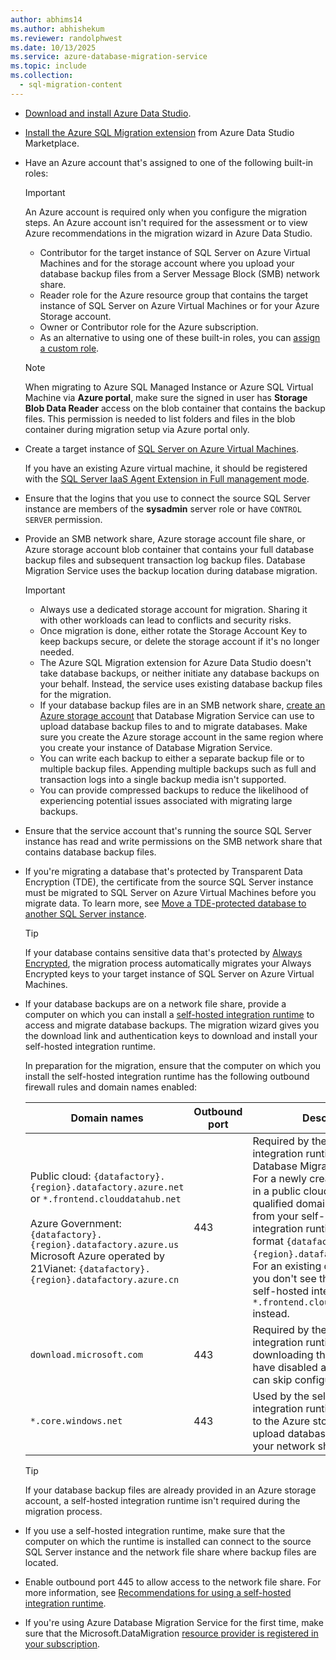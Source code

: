 ```yaml
---
author: abhims14
ms.author: abhishekum
ms.reviewer: randolphwest
ms.date: 10/13/2025
ms.service: azure-database-migration-service
ms.topic: include
ms.collection:
  - sql-migration-content
---
```


- [Download and install Azure Data Studio](/azure-data-studio/download-azure-data-studio).

- [Install the Azure SQL Migration extension](/azure-data-studio/extensions/azure-sql-migration-extension) from Azure Data Studio Marketplace.

- Have an Azure account that's assigned to one of the following built-in roles:

  > [!IMPORTANT]  
  > An Azure account is required only when you configure the migration steps. An Azure account isn't required for the assessment or to view Azure recommendations in the migration wizard in Azure Data Studio.

  - Contributor for the target instance of SQL Server on Azure Virtual Machines and for the storage account where you upload your database backup files from a Server Message Block (SMB) network share.
  - Reader role for the Azure resource group that contains the target instance of SQL Server on Azure Virtual Machines or for your Azure Storage account.
  - Owner or Contributor role for the Azure subscription.
  - As an alternative to using one of these built-in roles, you can [assign a custom role](/data-migration/sql-server/virtual-machines/custom-roles).

  > [!NOTE]  
  > When migrating to Azure SQL Managed Instance or Azure SQL Virtual Machine via **Azure portal**, make sure the signed in user has **Storage Blob Data Reader** access on the blob container that contains the backup files. This permission is needed to list folders and files in the blob container during migration setup via Azure portal only.

- Create a target instance of [SQL Server on Azure Virtual Machines](/azure/azure-sql/virtual-machines/windows/create-sql-vm-portal).

  If you have an existing Azure virtual machine, it should be registered with the [SQL Server IaaS Agent Extension in Full management mode](/azure/azure-sql/virtual-machines/windows/sql-server-iaas-agent-extension-automate-management#management-modes).

- Ensure that the logins that you use to connect the source SQL Server instance are members of the **sysadmin** server role or have `CONTROL SERVER` permission.

- Provide an SMB network share, Azure storage account file share, or Azure storage account blob container that contains your full database backup files and subsequent transaction log backup files. Database Migration Service uses the backup location during database migration.

  > [!IMPORTANT]  
  > - Always use a dedicated storage account for migration. Sharing it with other workloads can lead to conflicts and security risks.
  > - Once migration is done, either rotate the Storage Account Key to keep backups secure, or delete the storage account if it's no longer needed.
  > - The Azure SQL Migration extension for Azure Data Studio doesn't take database backups, or neither initiate any database backups on your behalf. Instead, the service uses existing database backup files for the migration.
  > - If your database backup files are in an SMB network share, [create an Azure storage account](/azure/storage/common/storage-account-create) that Database Migration Service can use to upload database backup files to and to migrate databases. Make sure you create the Azure storage account in the same region where you create your instance of Database Migration Service.
  > - You can write each backup to either a separate backup file or to multiple backup files. Appending multiple backups such as full and transaction logs into a single backup media isn't supported.
  > - You can provide compressed backups to reduce the likelihood of experiencing potential issues associated with migrating large backups.

- Ensure that the service account that's running the source SQL Server instance has read and write permissions on the SMB network share that contains database backup files.

- If you're migrating a database that's protected by Transparent Data Encryption (TDE), the certificate from the source SQL Server instance must be migrated to SQL Server on Azure Virtual Machines before you migrate data. To learn more, see [Move a TDE-protected database to another SQL Server instance](/sql/relational-databases/security/encryption/move-a-tde-protected-database-to-another-sql-server).

  > [!TIP]  
  > If your database contains sensitive data that's protected by [Always Encrypted](/sql/relational-databases/security/encryption/configure-always-encrypted-using-sql-server-management-studio), the migration process automatically migrates your Always Encrypted keys to your target instance of SQL Server on Azure Virtual Machines.

- If your database backups are on a network file share, provide a computer on which you can install a [self-hosted integration runtime](/azure/data-factory/create-self-hosted-integration-runtime) to access and migrate database backups. The migration wizard gives you the download link and authentication keys to download and install your self-hosted integration runtime.

  In preparation for the migration, ensure that the computer on which you install the self-hosted integration runtime has the following outbound firewall rules and domain names enabled:

  | Domain names | Outbound port | Description |
  | --- | --- | --- |
  | Public cloud: `{datafactory}.{region}.datafactory.azure.net`<br />or `*.frontend.clouddatahub.net`<br /><br />Azure Government: `{datafactory}.{region}.datafactory.azure.us`<br />Microsoft Azure operated by 21Vianet: `{datafactory}.{region}.datafactory.azure.cn` | 443 | Required by the self-hosted integration runtime to connect to Database Migration Service.<br />For a newly created data factory in a public cloud, locate the fully qualified domain name (FQDN) from your self-hosted integration runtime key, in the format `{datafactory}.{region}.datafactory.azure.net`.<br />For an existing data factory, if you don't see the FQDN in your self-hosted integration key, use `*.frontend.clouddatahub.net` instead. |
  | `download.microsoft.com` | 443 | Required by the self-hosted integration runtime for downloading the updates. If you have disabled auto-update, you can skip configuring this domain. |
  | `*.core.windows.net` | 443 | Used by the self-hosted integration runtime that connects to the Azure storage account to upload database backups from your network share |

  > [!TIP]  
  > If your database backup files are already provided in an Azure storage account, a self-hosted integration runtime isn't required during the migration process.

- If you use a self-hosted integration runtime, make sure that the computer on which the runtime is installed can connect to the source SQL Server instance and the network file share where backup files are located.

- Enable outbound port 445 to allow access to the network file share. For more information, see [Recommendations for using a self-hosted integration runtime](../migration-using-azure-data-studio.md#recommendations-for-using-a-self-hosted-integration-runtime-for-database-migrations).

- If you're using Azure Database Migration Service for the first time, make sure that the Microsoft.DataMigration [resource provider is registered in your subscription](../quickstart-create-data-migration-service-portal.md#register-the-resource-provider).
